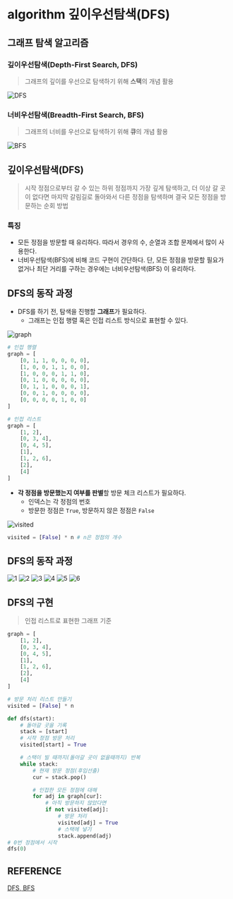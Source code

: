 # algorithm 깊이우선탐색(DFS)
## 그래프 탐색 알고리즘
### 깊이우선탐색(Depth-First Search, DFS)
> 그래프의 깊이를 우선으로 탐색하기 위해 **스택**의 개념 활용

![DFS](algorithm_DFS.assets/DFS.PNG)
### 너비우선탐색(Breadth-First Search, BFS)
> 그래프의 너비를 우선으로 탐색하기 위해 **큐**의 개념 활용

![BFS](algorithm_DFS.assets/BFS.PNG)

## 깊이우선탐색(DFS)
> 시작 정점으로부터 갈 수 있는 하위 정점까지 가장 깊게 탐색하고, 더 이상 갈 곳이 없다면 마지막 갈림길로 돌아와서 다른 정점을 탐색하며 결국 모든 정점을 방문하는 순회 방법
### 특징
- 모든 정점을 방문할 때 유리하다. 따라서 경우의 수, 순열과 조합 문제에서 많이 사용한다.
- 너비우선탐색(BFS)에 비해 코드 구현이 간단하다. 단, 모든 정점을 방문할 필요가 없거나 최단 거리를 구하는 경우에는 너비우선탐색(BFS)
이 유리하다.
## DFS의 동작 과정
- DFS를 하기 전, 탐색을 진행할 **그래프**가 필요하다.
  - 그래프는 인접 행렬 혹은 인접 리스트 방식으로 표현할 수 있다.

![graph](algorithm_DFS.assets/graph.PNG)
```python
# 인접 행렬
graph = [
    [0, 1, 1, 0, 0, 0, 0],
    [1, 0, 0, 1, 1, 0, 0],
    [1, 0, 0, 0, 1, 1, 0],
    [0, 1, 0, 0, 0, 0, 0],
    [0, 1, 1, 0, 0, 0, 1],
    [0, 0, 1, 0, 0, 0, 0],
    [0, 0, 0, 0, 1, 0, 0]
]

# 인접 리스트
graph = [
    [1, 2],
    [0, 3, 4],
    [0, 4, 5],
    [1],
    [1, 2, 6],
    [2],
    [4]
]
```
- **각 정점을 방문했는지 여부를 판별**할 방문 체크 리스트가 필요하다.
  - 인덱스는 각 정점의 번호
  - 방문한 정점은 `True`, 방문하지 않은 정점은 `False`

![visited](algorithm_DFS.assets/visited.PNG)
```python
visited = [False] * n # n은 정점의 개수
```
## DFS의 동작 과정
![1](algorithm_DFS.assets/1.PNG)
![2](algorithm_DFS.assets/2.PNG)
![3](algorithm_DFS.assets/3.PNG)
![4](algorithm_DFS.assets/4.PNG)
![5](algorithm_DFS.assets/5.PNG)
![6](algorithm_DFS.assets/6.PNG)

## DFS의 구현
> 인접 리스트로 표현한 그래프 기준

```python
graph = [
    [1, 2],
    [0, 3, 4],
    [0, 4, 5],
    [1],
    [1, 2, 6],
    [2],
    [4]
]

# 방문 처리 리스트 만들기
visited = [False] * n 

def dfs(start):
    # 돌아갈 곳을 기록
    stack = [start] 
    # 시작 정점 방문 처리
    visited[start] = True 

    # 스택이 빌 때까지(돌아갈 곳이 없을때까지) 반복
    while stack:
        # 현재 방문 정점(후입선출)
        cur = stack.pop() 

        # 인접한 모든 정점에 대해
        for adj in graph[cur]: 
            # 아직 방문하지 않았다면
            if not visited[adj]: 
                # 방문 처리
                visited[adj] = True 
                # 스택에 넣기
                stack.append(adj) 
# 0번 정점에서 시작
dfs(0) 
```
## REFERENCE
[DFS, BFS](https://www.simplilearn.com/tutorials/data-structure-tutorial/graphs-in-data-structure)